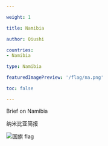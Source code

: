 ```yaml
---

weight: 1

title: Namibia

author: Qiushi 

countries: 
- Namibia

type: Namibia

featuredImagePreview: '/flag/na.png'

toc: false 

---
```


Brief on Namibia

纳米比亚简报 

<!--more-->

![国旗 flag](/flag/na.png)